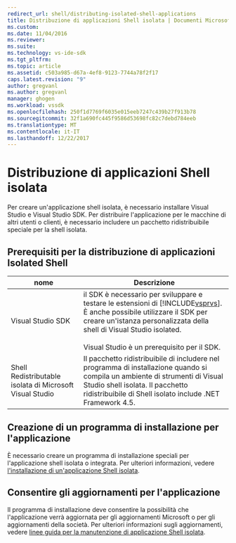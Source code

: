 ```yaml
---
redirect_url: shell/distributing-isolated-shell-applications
title: Distribuzione di applicazioni Shell isolata | Documenti Microsoft
ms.custom: 
ms.date: 11/04/2016
ms.reviewer: 
ms.suite: 
ms.technology: vs-ide-sdk
ms.tgt_pltfrm: 
ms.topic: article
ms.assetid: c503a985-d67a-4ef8-9123-7744a78f2f17
caps.latest.revision: "9"
author: gregvanl
ms.author: gregvanl
manager: ghogen
ms.workload: vssdk
ms.openlocfilehash: 250f1d7769f6035e015eeb7247c439b27f913b78
ms.sourcegitcommit: 32f1a690fc445f9586d53698fc82c7debd784eeb
ms.translationtype: MT
ms.contentlocale: it-IT
ms.lasthandoff: 12/22/2017
---
```

# <a name="distributing-isolated-shell-applications"></a>Distribuzione di applicazioni Shell isolata
Per creare un'applicazione shell isolata, è necessario installare Visual Studio e Visual Studio SDK. Per distribuire l'applicazione per le macchine di altri utenti o clienti, è necessario includere un pacchetto ridistribuibile speciale per la shell isolata.  
  
## <a name="prerequisites-for-distributing-isolated-shell-applications"></a>Prerequisiti per la distribuzione di applicazioni Isolated Shell  
  
|nome|Descrizione|  
|----------|-----------------|  
|Visual Studio SDK|il SDK è necessario per sviluppare e testare le estensioni di [!INCLUDE[vsprvs](../code-quality/includes/vsprvs_md.md)]. È anche possibile utilizzare il SDK per creare un'istanza personalizzata della shell di Visual Studio isolated.<br /><br /> Visual Studio è un prerequisito per il SDK.|  
|Shell Redistributable isolata di Microsoft Visual Studio|Il pacchetto ridistribuibile di includere nel programma di installazione quando si compila un ambiente di strumenti di Visual Studio shell isolata. Il pacchetto ridistribuibile di Shell isolato include .NET Framework 4.5.|  
  
## <a name="creating-an-installation-program-for-the-application"></a>Creazione di un programma di installazione per l'applicazione  
 È necessario creare un programma di installazione speciali per l'applicazione shell isolata o integrata. Per ulteriori informazioni, vedere [l'installazione di un'applicazione Shell isolata](../extensibility/installing-an-isolated-shell-application.md).  
  
## <a name="allowing-for-updates-to-your-application"></a>Consentire gli aggiornamenti per l'applicazione  
 Il programma di installazione deve consentire la possibilità che l'applicazione verrà aggiornata per gli aggiornamenti Microsoft o per gli aggiornamenti della società. Per ulteriori informazioni sugli aggiornamenti, vedere [linee guida per la manutenzione di applicazione Shell isolata](../extensibility/servicing-guidelines-for-isolated-shell-applications.md).